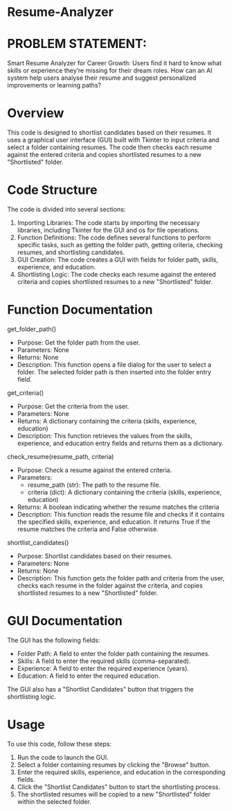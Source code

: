 # Resume-Analyzer
# PROBLEM STATEMENT:
Smart Resume Analyzer for Career Growth: Users find it hard to know what skills or experience they’re missing for their dream roles.
How can an AI system help users analyse their resume and suggest personalized improvements or learning paths?                                              

# Overview
This code is designed to shortlist candidates based on their resumes. It uses a graphical user interface (GUI) built with Tkinter to input criteria and select a folder containing resumes. The code then checks each resume against the entered criteria and copies shortlisted resumes to a new "Shortlisted" folder.

# Code Structure
The code is divided into several sections:

1. Importing Libraries: The code starts by importing the necessary libraries, including Tkinter for the GUI and os for file operations.
2. Function Definitions: The code defines several functions to perform specific tasks, such as getting the folder path, getting criteria, checking resumes, and shortlisting candidates.
3. GUI Creation: The code creates a GUI with fields for folder path, skills, experience, and education.
4. Shortlisting Logic: The code checks each resume against the entered criteria and copies shortlisted resumes to a new "Shortlisted" folder.

# Function Documentation
get_folder_path()
- Purpose: Get the folder path from the user.
- Parameters: None
- Returns: None
- Description: This function opens a file dialog for the user to select a folder. The selected folder path is then inserted into the folder entry field.

get_criteria()
- Purpose: Get the criteria from the user.
- Parameters: None
- Returns: A dictionary containing the criteria (skills, experience, education)
- Description: This function retrieves the values from the skills, experience, and education entry fields and returns them as a dictionary.

check_resume(resume_path, criteria)
- Purpose: Check a resume against the entered criteria.
- Parameters:
    - resume_path (str): The path to the resume file.
    - criteria (dict): A dictionary containing the criteria (skills, experience, education)
- Returns: A boolean indicating whether the resume matches the criteria
- Description: This function reads the resume file and checks if it contains the specified skills, experience, and education. It returns True if the resume matches the criteria and False otherwise.

shortlist_candidates()
- Purpose: Shortlist candidates based on their resumes.
- Parameters: None
- Returns: None
- Description: This function gets the folder path and criteria from the user, checks each resume in the folder against the criteria, and copies shortlisted resumes to a new "Shortlisted" folder.

# GUI Documentation
The GUI has the following fields:

- Folder Path: A field to enter the folder path containing the resumes.
- Skills: A field to enter the required skills (comma-separated).
- Experience: A field to enter the required experience (years).
- Education: A field to enter the required education.

The GUI also has a "Shortlist Candidates" button that triggers the shortlisting logic.

# Usage
To use this code, follow these steps:

1. Run the code to launch the GUI.
2. Select a folder containing resumes by clicking the "Browse" button.
3. Enter the required skills, experience, and education in the corresponding fields.
4. Click the "Shortlist Candidates" button to start the shortlisting process.
5. The shortlisted resumes will be copied to a new "Shortlisted" folder within the selected folder.
